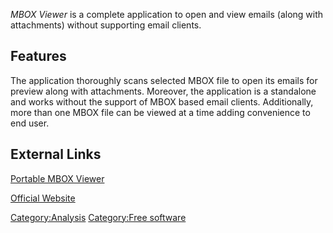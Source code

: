 *MBOX Viewer* is a complete application to open and view emails (along
with attachments) without supporting email clients.

## Features

The application thoroughly scans selected MBOX file to open its emails
for preview along with attachments. Moreover, the application is a
standalone and works without the support of MBOX based email clients.
Additionally, more than one MBOX file can be viewed at a time adding
convenience to end user.

## External Links

[Portable MBOX Viewer](http://www.bitrecover.com/free/mbox-viewer/)

[Official Website](http://www.systoolsgroup.com/)

[Category:Analysis](Category:Analysis "wikilink") [Category:Free
software](Category:Free_software "wikilink")
